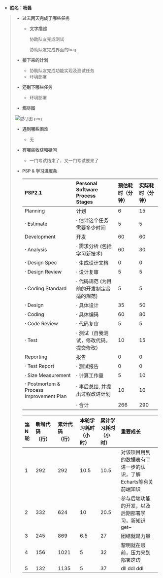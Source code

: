 - **姓名：杨磊**

> - **过去两天完成了哪些任务**
>
>   - **文字描述**
>
> 
>       协助队友完成测试
>
>       协助队友完成界面的bug
>     
>
> - **接下来的计划**
>
>   - 协助队友完成功能实现及测试任务
>   - 环境部署
>
> - **还剩下哪些任务**
>
>   - 环境部署
>
> - **燃尽图**
> 
> ![燃尽图.png](https://s2.loli.net/2022/11/30/WLuq7g6K9Is2yaC.png)
>
> - **遇到哪些困难**
>
>   - 无
>
> - **有哪些收获和疑问**
>
>   - 一门考试结束了，又一门考试要来了
>
> - **PSP & 学习进度条**
>
>   | PSP2.1                                  | Personal Software Process Stages        | 预估耗时（分钟） | 实际耗时（分钟） |
>   | :-------------------------------------- | :------------------ | :--------------- | :------|
>   | Planning           | 计划           | 6                | 15       |
>   | · Estimate     | · 估计这个任务需要多少时间     | 5    | 5       |
>   | Development                             | 开发                                    | 60              | 60              |
>   | · Analysis                              | · 需求分析 (包括学习新技术)             | 60               | 30               |
>   | · Design Spec                           | · 生成设计文档                          | 0                | 0                |
>   | · Design Review                         | · 设计复审                              | 5                | 5               |
>   | · Coding Standard                       | · 代码规范 (为目前的开发制定合适的规范) | 5                | 5                |
>   | · Design                                | · 具体设计                              | 35               | 50               |
>   | · Coding                                | · 具体编码                              | 60              | 80              |
>   | · Code Review                           | · 代码复审                              | 5                | 5                |
>   | · Test                                  | · 测试（自我测试，修改代码，提交修改）  | 10                | 15               |
>   | Reporting                               | 报告                                    | 0                | 0                |
>   | · Test Report                           | · 测试报告                              | 0                | 0                |
>   | · Size Measurement                      | · 计算工作量                            | 5                | 10               |
>   | · Postmortem & Process Improvement Plan | · 事后总结, 并提出过程改进计划          | 10               | 10               |
>   |                                         | · 合计                                  |   266           |              290 |
>
>   | 第N轮 | 新增代码（行） | 累计代码（行） | 本轮学习耗时（小时） | 累计学习耗时（小时） | 重要成长         |
>   | :---- | :------------- | :------------- | :------------------- | :------------------- | :--------------- |
>   | 1     | 292            | 292            | 10.5                   | 10.5                   | 对该项目用到的数据表有了进一步的认识，了解Echarts等有关前端知识 |
>   | 2     | 332            | 624            |         10          |         20.5             |     参与后端功能的开发，以及后期部署学习，新知识get~             | 
>   | 3 | 245 | 869 | 6.5 | 27 | 团结就是力量 |
>   |4 | 156|1021| 5| 32 | 黎明就在眼前，压力来到部署这边|
>   | 5 | 132 | 1135 | 5 | 37 | dll ddl ddl | 
